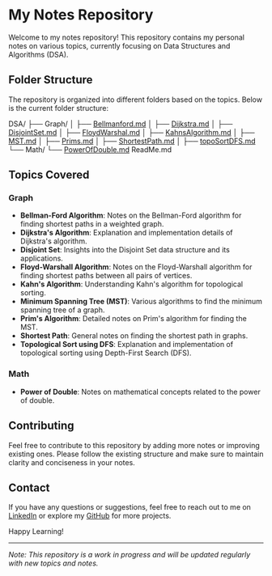 # My Notes Repository

Welcome to my notes repository! This repository contains my personal notes on various topics, currently focusing on Data Structures and Algorithms (DSA). 

## Folder Structure

The repository is organized into different folders based on the topics. Below is the current folder structure:


DSA/
├── Graph/
│   ├── [Bellmanford.md](DSA/Graph/Bellmanford.md)
│   ├── [Dijkstra.md](DSA/Graph/Dijkstra.md)
│   ├── [DisjointSet.md](DSA/Graph/DisjointSet.md)
│   ├── [FloydWarshal.md](DSA/Graph/FloydWarshal.md)
│   ├── [KahnsAlgorithm.md](DSA/Graph/KahnsAlgorithm.md)
│   ├── [MST.md](DSA/Graph/MST.md)
│   ├── [Prims.md](DSA/Graph/Prims.md)
│   ├── [ShortestPath.md](DSA/Graph/ShortestPath.md)
│   ├── [topoSortDFS.md](DSA/Graph/topoSortDFS.md)
└── Math/
    └── [PowerOfDouble.md](DSA/Math/PowerOfDouble.md)
ReadMe.md


## Topics Covered

### Graph
- **Bellman-Ford Algorithm**: Notes on the Bellman-Ford algorithm for finding shortest paths in a weighted graph.
- **Dijkstra's Algorithm**: Explanation and implementation details of Dijkstra's algorithm.
- **Disjoint Set**: Insights into the Disjoint Set data structure and its applications.
- **Floyd-Warshall Algorithm**: Notes on the Floyd-Warshall algorithm for finding shortest paths between all pairs of vertices.
- **Kahn's Algorithm**: Understanding Kahn's algorithm for topological sorting.
- **Minimum Spanning Tree (MST)**: Various algorithms to find the minimum spanning tree of a graph.
- **Prim's Algorithm**: Detailed notes on Prim's algorithm for finding the MST.
- **Shortest Path**: General notes on finding the shortest path in graphs.
- **Topological Sort using DFS**: Explanation and implementation of topological sorting using Depth-First Search (DFS).

### Math
- **Power of Double**: Notes on mathematical concepts related to the power of double.

## Contributing

Feel free to contribute to this repository by adding more notes or improving existing ones. Please follow the existing structure and make sure to maintain clarity and conciseness in your notes.

## Contact

If you have any questions or suggestions, feel free to reach out to me on [LinkedIn](https://linkedin.com/in/govindji) or explore my [GitHub](https://github.com/jigovind556) for more projects.

Happy Learning!

---

*Note: This repository is a work in progress and will be updated regularly with new topics and notes.*
